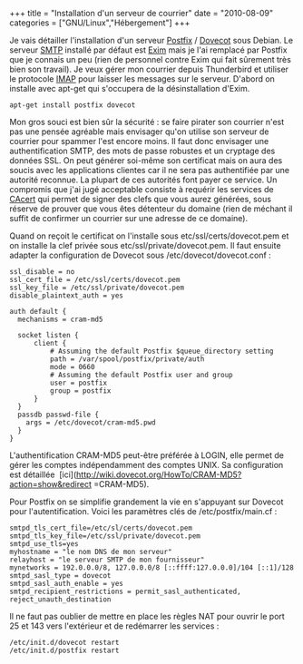 +++
title = "Installation d'un serveur de courrier"
date = "2010-08-09"
categories = ["GNU/Linux","Hébergement"]
+++


Je vais détailler l'installation d'un serveur
[Postfix](http://fr.wikipedia.org/wiki/Postfix) /
[Dovecot](http://fr.wikipedia.org/wiki/Dovecot) sous Debian. Le serveur
[SMTP](http://fr.wikipedia.org/wiki/SMTP) installé par défaut est
[Exim](http://fr.wikipedia.org/wiki/Exim) mais je l'ai remplacé par Postfix que
je connais un peu (rien de personnel contre Exim qui fait sûrement très bien
son travail). Je veux gérer mon courrier depuis Thunderbird et utiliser le
protocole [IMAP](http://fr.wikipedia.org/wiki/IMAP) pour laisser les messages
sur le serveur. D'abord on installe avec apt-get qui s'occupera de la
désinstallation d'Exim.

    apt-get install postfix dovecot
    
Mon gros souci est bien sûr la sécurité : se faire pirater son courrier n'est
pas une pensée agréable mais envisager qu'on utilise son serveur de courrier
pour spammer l'est encore moins. Il faut donc envisager une authentification
SMTP, des mots de passe robustes et un cryptage des données SSL. On peut
générer soi-même son certificat mais on aura des soucis avec les applications
clientes car il ne sera pas authentifiée par une autorité reconnue. La plupart
de ces autorités font payer ce service. Un compromis que j'ai jugé acceptable
consiste à requérir les services de [CAcert](http://www.cacert.org) qui permet
de signer des clefs que vous aurez générées, sous réserve de prouver que
vous êtes détenteur du domaine (rien de méchant il suffit de confirmer un
courrier sur une adresse de ce domaine).

Quand on reçoit le certificat on l'installe sous etc/ssl/certs/dovecot.pem et
on installe la clef privée sous etc/ssl/private/dovecot.pem. Il faut ensuite
adapter la configuration de Dovecot sous /etc/dovecot/dovecot.conf :

    ssl_disable = no
    ssl_cert_file = /etc/ssl/certs/dovecot.pem
    ssl_key_file = /etc/ssl/private/dovecot.pem
    disable_plaintext_auth = yes
    
    auth default {
      mechanisms = cram-md5
    
      socket listen {
          client {
              # Assuming the default Postfix $queue_directory setting
              path = /var/spool/postfix/private/auth
              mode = 0660
              # Assuming the default Postfix user and group
              user = postfix
              group = postfix
          }
      }
      passdb passwd-file {
        args = /etc/dovecot/cram-md5.pwd
      }
    }
    
L'authentification CRAM-MD5 peut-être préférée à LOGIN, elle permet de
gérer les comptes indépendamment des comptes UNIX. Sa configuration est
détaillée  [ici](http://wiki.dovecot.org/HowTo/CRAM-MD5?action=show&redirect
=CRAM-MD5).

Pour Postfix on se simplifie grandement la vie en s'appuyant sur Dovecot pour
l'autentification. Voici les paramètres clés de /etc/postfix/main.cf :

    smtpd_tls_cert_file=/etc/sl/certs/dovecot.pem
    smtpd_tls_key_file=/etc/ssl/private/dovecot.pem
    smtpd_use_tls=yes
    myhostname = "le nom DNS de mon serveur"
    relayhost = "le serveur SMTP de mon fournisseur"
    mynetworks = 192.0.0.0/8, 127.0.0.0/8 [::ffff:127.0.0.0]/104 [::1]/128
    smtpd_sasl_type = dovecot
    smtpd_sasl_auth_enable = yes
    smtpd_recipient_restrictions = permit_sasl_authenticated, reject_unauth_destination
    
Il ne faut pas oublier de mettre en place les règles NAT pour ouvrir le port 25
et 143 vers l'extérieur et de redémarrer les services :

    
    /etc/init.d/dovecot restart
    /etc/init.d/postfix restart
    

